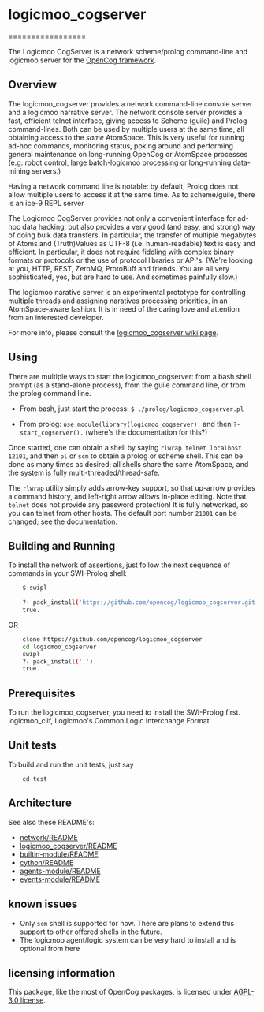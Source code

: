# logicmoo_cogserver

=================

The Logicmoo CogServer is a network scheme/prolog command-line
and logicmoo server for the [OpenCog framework](https://opencog.org).

Overview
--------
The logicmoo_cogserver provides a network command-line console server and
a logicmoo narrative server.  The network console server provides a fast,
efficient telnet interface, giving access to Scheme (guile) and
Prolog command-lines.  Both can be used by multiple users at the
same time, all obtaining access to the *same* AtomSpace.  This
is very useful for running ad-hoc commands, monitoring status,
poking around and performing general maintenance on long-running
OpenCog or AtomSpace processes (e.g. robot control, large
batch-logicmoo processing or long-running data-mining servers.)

Having a network command line is notable: by default, Prolog
does not allow multiple users to access it at the same time.
As to scheme/guile, there is an ice-9 REPL server

The Logicmoo CogServer provides not only a convenient interface for ad-hoc
data hacking, but also provides a very good (and easy, and strong)
way of doing bulk data transfers. In particular, the transfer of
multiple megabytes of Atoms and (Truth)Values as UTF-8
(i.e. human-readable) text is easy and efficient. In particular,
it does not require fiddling with complex binary formats or
protocols or the use of protocol libraries or API's. (We're looking
at you, HTTP, REST, ZeroMQ, ProtoBuff and friends. You are all
very sophisticated, yes, but are hard to use. And sometimes painfully
slow.)

The logicmoo narative server is an
experimental prototype for controlling multiple threads and assigning
naratives processing priorities, in an AtomSpace-aware fashion. It is in
need of the caring love and attention from an interested developer.

For more info, please consult the
[logicmoo_cogserver wiki page](https://wiki.opencog.org/w/logicmoo_cogserver).

Using
-----
There are multiple ways to start the logicmoo_cogserver: from a bash shell prompt
(as a stand-alone process), from the guile command line, or from the
prolog command line.

* From bash, just start the process:
  `$ ./prolog/logicmoo_cogserver.pl`


* From prolog: `use_module(library(logicmoo_cogserver).` and then
   `?- start_cogserver().` (where's the documentation for this?)

Once started, one can obtain a shell by saying `rlwrap telnet localhost
12101`, and then `pl` or `scm` to obtain a prolog or scheme shell.  This
can be done as many times as desired; all shells share the same
AtomSpace, and the system is fully multi-threaded/thread-safe.

The `rlwrap` utility simply adds arrow-key support, so that up-arrow
provides a command history, and left-right arrow allows in-place editing.
Note that `telnet` does not provide any password protection!  It is
fully networked, so you can telnet from other hosts. The default port
number `21001` can be changed; see the documentation.

Building and Running
--------------------

To install the network of assertions, just follow the next sequence of
commands in your SWI-Prolog shell:

```bash
	$ swipl
	
	?- pack_install('https://github.com/opencog/logicmoo_cogserver.git').
	true.
```

OR 

```bash
	clone https://github.com/opencog/logicmoo_cogserver
	cd logicmoo_cogserver
	swipl
	?- pack_install('.').
	true.
```


Prerequisites
-------------
To run the logicmoo_cogserver, you need to install the SWI-Prolog first.
logicmoo_clif, Logicmoo's Common Logic Interchange Format

Unit tests
----------
To build and run the unit tests, just say
```
    cd test
```

Architecture
------------
See also these README's:

* [network/README](opencog/network/README.md)
* [logicmoo_cogserver/README](opencog/cogserver/server/README.md)
* [builtin-module/README](opencog/cogserver/modules/commands/README.md)
* [cython/README](opencog/cython/README.md)
* [agents-module/README](opencog/cogserver/modules/agents/README.md)
* [events-module/README](opencog/cogserver/modules/events/README.md)


## known issues

- Only `scm` shell is supported for now. There are plans to extend this support to other offered shells in the future.
- The logicmoo agent/logic system can be very hard to install and is optional from here

## licensing information

This package, like the most of OpenCog packages, is licensed under [AGPL-3.0 license](LICENSE).

